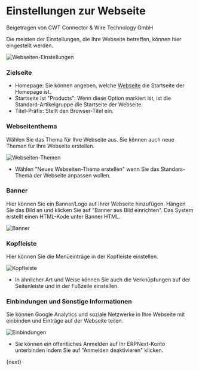 # Einstellungen zur Webseite
<span class="text-muted contributed-by">Beigetragen von CWT Connector & Wire Technology GmbH</span>

Die meisten der Einstellungen, die Ihre Webseite betreffen, können hier eingestellt werden.

<img class="screenshot" alt="Webseiten-Einstellungen" src="{{docs_base_url}}/assets/img/website/website-settings.png">

### Zielseite

* Homepage: Sie können angeben, welche [Webseite]({{docs_base_url}}/user/manual/de/website/web-page.html) die Startseite der Homepage ist.
* Startseite ist "Products": Wenn diese Option markiert ist, ist die Standard-Artikelgruppe die Startseite der Webseite.
* Titel-Präfix: Stellt den Browser-Titel ein.

### Webseitenthema

Wählen Sie das Thema für Ihre Webseite aus. Sie können auch neue Themen für Ihre Webseite erstellen.

<img class="screenshot" alt="Webseiten-Themen" src="{{docs_base_url}}/assets/img/website/website-theme.png">

* Wählen "Neues Webseiten-Thema erstellen" wenn Sie das Standars-Thema der Webseite anpassen wollen.

### Banner

Hier können Sie ein Banner/Logo auf Ihrer Webseite hinzufügen. Hängen Sie das Bild an und klicken Sie auf "Banner aus Bild einrichten". Das System erstellt einen HTML-Kode unter Banner HTML.

<img class="screenshot" alt="Banner" src="{{docs_base_url}}/assets/img/website/banner.png">

### Kopfleiste

Hier können Sie die Menüeinträge in der Kopfleiste einstellen.

<img class="screenshot" alt="Kopfleiste" src="{{docs_base_url}}/assets/img/website/top-bar.png">

* In ähnlicher Art und Weise können Sie auch die Verknüpfungen auf der Seitenleiste und in der Fußzeile einstellen.

### Einbindungen und Sonstige Informationen

Sie können Google Analytics und soziale Netzwerke in Ihre Webseite mit einbinden und Einträge auf der Webseite teilen.

<img class="screenshot" alt="Einbindungen" src="{{docs_base_url}}/assets/img/website/integrations.png">

* Sie können ein öffentliches Anmelden auf Ihr ERPNext-Konto unterbinden indem Sie auf "Anmelden deaktivieren" klicken.

{next}
